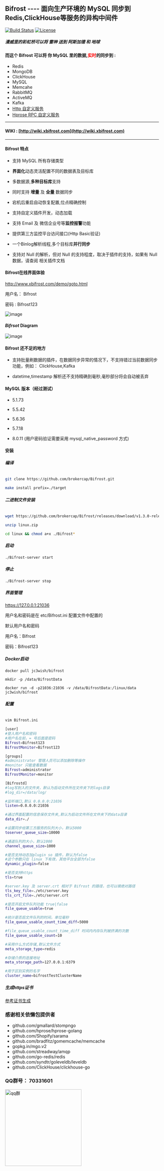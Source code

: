 ## Bifrost ---- 面向生产环境的 MySQL 同步到Redis,ClickHouse等服务的异构中间件

[![Build Status](https://travis-ci.org/brokercap/Bifrost.svg?branch=v1.3.x)](https://travis-ci.org/brokercap/Bifrost)
[![License](https://img.shields.io/github/license/jc3wish/Bifrost.svg)](https://opensource.org/licenses/apache2.0)


##### 漫威里的彩虹桥可以将 雷神 送到 阿斯加德 和 地球


#### 而这个 Bifrost 可以将 你 MySQL 里的数据,<font color="#F00">实时</font>的同步到 :

* Redis
* MongoDB
* ClickHouse
* MySQL
* Memcahe
* RabbitMQ
* ActiveMQ
* Kafka
* [Http 自定义服务](https://github.com/brokercap/Bifrost/blob/v1.3.x/plugin/http/example/http_server/http_server.go)
* [Hprose RPC 自定义服务](https://github.com/brokercap/Bifrost/blob/v1.3.x/hprose_server/tcp_server.go)

---

#### **WIKI** : [http://wiki.xbifrost.com](http://wiki.xbifrost.com)

----


#### Bifrost 特点

* 支持 MySQL 所有存储类型

* **界面化**动态灵活配置不同的数据表及目标库

* 多数据源,**多种目标库**支持

* 同时支持 **增量** 及 **全量** 数据同步

* 宕机后重启自动恢复配置,位点精确控制

* 支持自定义插件开发，动态加载

* 支持 Email 及 微信企业号等**监控报警**功能

* 提供第三方监控平台访问接口(Http Basic验证)

* 一个Binlog解析线程,多个目标库**并行同步**

* 支持对 Null 的解析，但对 Null 的支持程度，取决于插件的支持，如果有 Null 数据，请查阅 相关插件文档

#### Bifrost在线界面体验

http://www.xbifrost.com/demo/goto.html

用户名： Bifrost

密码  :  Bifrost123

![image](https://github.com/brokercap/Bifrost/blob/v1.3.x/bifrost.png)


#### *Bifrsot* Diagram

![image](https://github.com/brokercap/Bifrost/blob/v1.3.x/diagram.png)




#### Bifrost 还不足的地方

* 支持批量刷数据的插件，在数据同步异常的情况下，不支持错过当前数据同步功能，例如： ClickHouse,Kafka

* datetime,timestamp 解析还不支持精确到毫秒,毫秒部分将会自动被丢弃


#### MySQL 版本（经过测试）

* 5.1.73

* 5.5.42

* 5.6.36

* 5.7.18

* 8.0.11 (用户密码验证需要采用 mysql_native_password 方式)


#### 安装

##### 编译

```sh

git clone https://github.com/brokercap/Bifrost.git

make install prefix=./target
```

##### 二进制文件安装
`````sh

wget https://github.com/brokercap/Bifrost/releases/download/v1.3.0-release/linux.zip

unzip linux.zip

cd linux && chmod a+x ./Bifrost*

`````

##### 启动

`````shell
./Bifrost-server start

`````

##### 停止

`````shell
./Bifrost-server stop

`````


##### 界面管理

https://127.0.0.1:21036

用户名和密码是在 etc/Bifrost.ini 配置文件中配置的

默认用户名和密码

用户名：Bifrost

密码：Bifrost123


##### Docker启动

`````shell
docker pull jc3wish/bifrost

mkdir -p /data/BifrostData

docker run -d -p21036:21036 -v /data/BifrostData:/linux/data jc3wish/bifrost

`````


##### 配置
`````sh

vim Bifrost.ini

[user]
#登入用户名和密码
#用户名在前，= 号后面是密码
Bifrost=Bifrost123
BifrostMonitor=Bifrost123

[groups]
#administrator 管理人员可以添加删除等操作
#monitor 只能查看数据
Bifrost=administrator
BifrostMonitor=monitor

[Bifrostd]
#log写到入的文件夹，默认为启动文件所在文件夹下的logs目录
#log_dir=/data/log/

#监听端口,默认 0.0.0.0:21036
listen=0.0.0.0:21036

#通过界面配置的信息保存文件夹,默认为启动文件所在文件夹下的data目录
data_dir=./

#设置同步给第三方服务的队列大小，默认5000
toserver_queue_size=10000

#通道队列的大小，默认1000
channel_queue_size=1000

#是否支持动态加plugin so 插件，默认为false
#这个参数只在 linux 下有效，其他平台全部为false
dynamic_plugin=false

#是否支持https
tls=true

#server.key 及 server.crt 相对于 Bifrost 的路径，也可以填绝对路径
tls_key_file=./etc/server.key
tls_crt_file=./etc/server.crt

#是否开启文件队列功能 true|false
file_queue_usable=true

#统计是否启文件队列的时间，单位毫秒
file_queue_usable_count_time_diff=5000

#file_queue_usable_count_time_diff 时间内内存队列被挤满的次数
file_queue_usable_count=10

#采用什么方式存储,默认文件方式
meta_storage_type=redis

#存储介质的连接地址
meta_storage_path=127.0.0.1:6379

#用于区别实例的名字
cluster_name=bifrostTestClusterName

`````

##### 生成https证书

[参考证书生成](http://wiki.xbifrost.com/install/https_certificate/)

### 感谢相关依懒包提供者

- github.com/gmallard/stompngo
- github.com/hprose/hprose-golang
- github.com/Shopify/sarama
- github.com/bradfitz/gomemcache/memcache
- gopkg.in/mgo.v2
- github.com/streadway/amqp
- github.com/go-redis/redis
- github.com/syndtr/goleveldb/leveldb
- github.com/ClickHouse/clickhouse-go

### QQ群号： 70331601
<img src="https://github.com/brokercap/Bifrost/blob/master/qq.jpg" width="250" alt="qq群"/>
